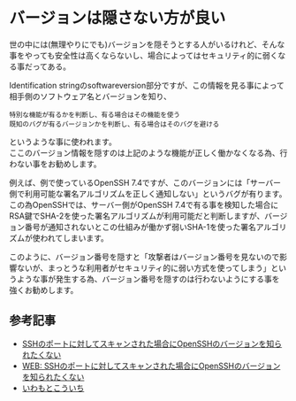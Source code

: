 # バージョンは隠さない方が良い

世の中には(無理やりにでも)バージョンを隠そうとする人がいるけれど、そんな事をやっても安全性は高くならないし、場合によってはセキュリティ的に弱くなる事だってある。

Identification stringのsoftwareversion部分ですが、この情報を見る事によって相手側のソフトウェア名とバージョンを知り、

    特別な機能が有るかを判断し、有る場合はその機能を使う
    既知のバグが有るバージョンかを判断し、有る場合はそのバグを避ける

というような事に使われます。  
ここのバージョン情報を隠すのは上記のような機能が正しく働かなくなる為、行わない事をお勧めします。

例えば、例で使っているOpenSSH 7.4ですが、このバージョンには「サーバー側で利用可能な署名アルゴリズムを正しく通知しない」というバグが有ります。  
この為OpenSSHでは、サーバー側がOpenSSH 7.4で有る事を検知した場合にRSA鍵でSHA-2を使った署名アルゴリズムが利用可能だと判断しますが、バージョン番号が通知されないとこの仕組みが働かず弱いSHA-1を使った署名アルゴリズムが使われてしまいます。

このように、バージョン番号を隠すと「攻撃者はバージョン番号を見ないので影響ないが、まっとうな利用者がセキュリティ的に弱い方式を使ってしまう」というような事が発生する為、バージョン番号を隠すのは行わないようにする事を 強くお勧めします。

## 参考記事

- [SSHのポートに対してスキャンされた場合にOpenSSHのバージョンを知られたくない](./qiita_SSHのポートに対してスキャンされた場合にOpenSSHのバージョンを知られたくない.md)
- [WEB: SSHのポートに対してスキャンされた場合にOpenSSHのバージョンを知られたくない](https://qiita.com/akase244/items/365030dffad03736ead0)
- [いわもとこういち](https://x.com/ttdoda/status/1839001719008846326)
